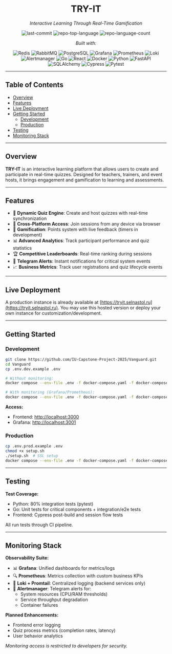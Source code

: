 <div align="center">

# TRY-IT
*Interactive Learning Through Real-Time Gamification*

![last-commit](https://img.shields.io/github/last-commit/IU-Capstone-Project-2025/Vanguard?style=flat&logo=git&logoColor=white&color=0080ff)
![repo-top-language](https://img.shields.io/github/languages/top/IU-Capstone-Project-2025/Vanguard?style=flat&color=0080ff)
![repo-language-count](https://img.shields.io/github/languages/count/IU-Capstone-Project-2025/Vanguard?style=flat&color=0080ff)

*Built with:*

![Redis](https://img.shields.io/badge/Redis-FF4438.svg?style=flat&logo=Redis&logoColor=white)
![RabbitMQ](https://img.shields.io/badge/RabbitMQ-FF6600.svg?style=flat&logo=RabbitMQ&logoColor=white)
![PostgreSQL](https://img.shields.io/badge/PostgreSQL-4169E1.svg?style=flat&logo=PostgreSQL&logoColor=white)
![Grafana](https://img.shields.io/badge/Grafana-F46800.svg?style=flat&logo=Grafana&logoColor=white)
![Prometheus](https://img.shields.io/badge/Prometheus-E6522C.svg?style=flat&logo=Prometheus&logoColor=white)
![Loki](https://img.shields.io/badge/Loki-2C2D72?style=flat&logo=Loki&logoColor=white)
![Alertmanager](https://img.shields.io/badge/Alertmanager-FF6D00?style=flat)
![Go](https://img.shields.io/badge/Go-00ADD8.svg?style=flat&logo=Go&logoColor=white)
![React](https://img.shields.io/badge/React-61DAFB.svg?style=flat&logo=React&logoColor=black)
![Docker](https://img.shields.io/badge/Docker-2496ED.svg?style=flat&logo=Docker&logoColor=white)
![Python](https://img.shields.io/badge/Python-3776AB.svg?style=flat&logo=Python&logoColor=white)
![FastAPI](https://img.shields.io/badge/FastAPI-009688.svg?style=flat&logo=FastAPI&logoColor=white)
![SQLAlchemy](https://img.shields.io/badge/SQLAlchemy-D71F00.svg?style=flat&logo=SQLAlchemy&logoColor=white)
![Cypress](https://img.shields.io/badge/Cypress-69D3A7.svg?style=flat&logo=Cypress&logoColor=white)
![Pytest](https://img.shields.io/badge/Pytest-0A9EDC.svg?style=flat&logo=Pytest&logoColor=white)

</div>

---

## Table of Contents

- [Overview](#overview)
- [Features](#features)
- [Live Deployment](#live-deployment)
- [Getting Started](#getting-started)
  - [Development](#development)
  - [Production](#production)
- [Testing](#testing)
- [Monitoring Stack](#monitoring-stack)

---

## Overview

**TRY-IT** is an interactive learning platform that allows users to create and participate in real-time quizzes. Designed for teachers, trainers, and event hosts, it brings engagement and gamification to learning and assessments.

---

## Features

- 🎨 **Dynamic Quiz Engine**: Create and host quizzes with real-time synchronization
- 📱 **Cross-Platform Access**: Join sessions from any device via browser
- 🧠 **Gamification**: Points system with live feedback (timers in development)
- 📊 **Advanced Analytics**: Track participant performance and quiz statistics
- 🏆 **Competitive Leaderboards**: Real-time ranking during sessions
- 🔔 **Telegram Alerts**: Instant notifications for critical system events
- 📈 **Business Metrics**: Track user registrations and quiz lifecycle events

---

## Live Deployment

A production instance is already available at [https://tryit.selnastol.ru](https://tryit.selnastol.ru). You may use this hosted version or deploy your own instance for customization/development.

---

## Getting Started

### Development

```sh
git clone https://github.com/IU-Capstone-Project-2025/Vanguard.git
cd Vanguard
cp .env.dev.example .env

# Without monitoring:
docker compose --env-file .env -f docker-compose.yaml -f docker-compose.dev.yaml up -d frontend

# With monitoring (Grafana/Prometheus):
docker compose --env-file .env -f docker-compose.yaml -f docker-compose.dev.yaml up -d --build
```

**Access:**
- Frontend: [http://localhost:3000](http://localhost:3000)
- Grafana: [http://localhost:3001](http://localhost:3001)

### Production

```sh
cp .env.prod.example .env
chmod +x setup.sh
./setup.sh  # SSL setup
docker compose --env-file .env -f docker-compose.yaml -f docker-compose.prod.yaml up -d --build
```

---

## Testing

**Test Coverage:**
- Python: 80% integration tests (pytest)
- Go: Unit tests for critical components + integration/e2e tests
- Frontend: Cypress post-build and session flow tests

All run tests through CI pipeline.

---

## Monitoring Stack

**Observability Suite:**
- 📊 **Grafana**: Unified dashboards for metrics/logs
- 🔍 **Prometheus**: Metrics collection with custom business KPIs
- 📜 **Loki + Promtail**: Centralized logging (backend services only)
- 🚨 **Alertmanager**: Telegram alerts for:
  - System resources (CPU/RAM thresholds)
  - Service throughput degradation
  - Container failures

**Planned Enhancements:**
- Frontend error logging
- Quiz process metrics (completion rates, latency)
- User behavior analytics

*Monitoring access is restricted to developers for security.*
